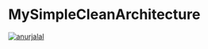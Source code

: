 # MySimpleCleanArchitecture
[![anurjalal](https://circleci.com/gh/anurjalal/MySimpleCleanArchitecture.svg?style=shield)](https://circleci.com/gh/anurjalal/MySimpleCleanArchitecture)
